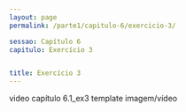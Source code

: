 ```yaml
---
layout: page
permalink: /parte1/capitulo-6/exercicio-3/

sessao: Capítulo 6
capitulo: Exercício 3


title: Exercício 3
---
```


video capítulo 6.1_ex3
template imagem/vídeo
